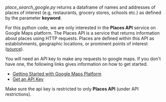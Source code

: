 *place_search_google.py* returns a dataframe of names and addresses of places of interest (e.g, restaurants, grocery stores, schools etc.) as defined by the parameter **keyword**.

For this python code, we are only interested in the **Places API** service on Google Maps platform. The Places API is a service that returns information about places using HTTP requests. Places are defined within this API as establishments, geographic locations, or prominent points of interest ([source](https://developers.google.com/places/web-service/overview)).

You will need an API key to make any requests to google maps. If you don't have one, the following links gives information on how to get started. 

- [Getting Started with Google Maps Platform](https://developers.google.com/maps/gmp-get-started)
- [Get an API Key](https://developers.google.com/places/web-service/get-api-key)

Make sure the api key is restricted to only **Places API** (under API restrictions).